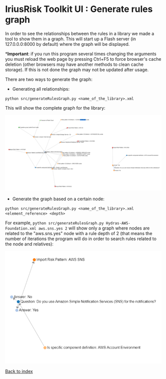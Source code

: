 IriusRisk Toolkit UI : Generate rules graph
==================================================================

In order to see the relationships between the rules in a library we made
a tool to show them in a graph. This will start up a Flash server (in
127.0.0.0:8000 by default) where the graph will be displayed.

\***Important**: if you run this program several times changing the
arguments you must reload the web page by pressing Ctrl+F5 to force
browser's cache deletion (other browsers may have another methods to
clean cache storage). If this is not done the graph may not be updated
after usage.

There are two ways to generate the graph:

-   Generating all relationships:

``` 
python src/generateRulesGraph.py <name_of_the_library>.xml
```

This will show the complete graph for the library:

![](attachments/1059028993/1056243734.png)
-   Generate the graph based on a certain node:

``` 
python src/generateRulesGraph.py <name_of_the_library>.xml <element_reference> <depth>
```

For example,
`python src/generateRulesGraph.py Hydras-AWS-Foundation.xml aws.sns.yes 2`
will show only a graph where nodes are related to the "aws.sns.yes" node
with a rule depth of 2 (that means the number of iterations the program
will do in order to search rules related to the node and relatives):

![](attachments/1059028993/1056145441.png)

[Back to index](Readme.md)

